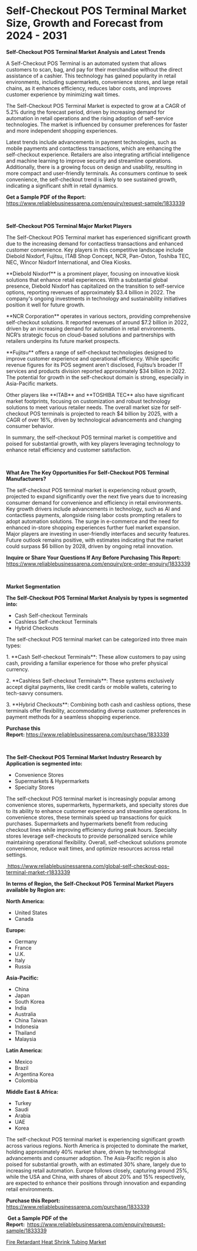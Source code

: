 <p><h1>Self-Checkout POS Terminal Market Size, Growth and Forecast from 2024 - 2031</h1></p><p><strong>Self-Checkout POS Terminal Market Analysis and Latest Trends</strong></p>
<p><p>A Self-Checkout POS Terminal is an automated system that allows customers to scan, bag, and pay for their merchandise without the direct assistance of a cashier. This technology has gained popularity in retail environments, including supermarkets, convenience stores, and large retail chains, as it enhances efficiency, reduces labor costs, and improves customer experience by minimizing wait times.</p><p>The Self-Checkout POS Terminal Market is expected to grow at a CAGR of 5.2% during the forecast period, driven by increasing demand for automation in retail operations and the rising adoption of self-service technologies. The market is influenced by consumer preferences for faster and more independent shopping experiences. </p><p>Latest trends include advancements in payment technologies, such as mobile payments and contactless transactions, which are enhancing the self-checkout experience. Retailers are also integrating artificial intelligence and machine learning to improve security and streamline operations. Additionally, there is a growing focus on design and usability, resulting in more compact and user-friendly terminals. As consumers continue to seek convenience, the self-checkout trend is likely to see sustained growth, indicating a significant shift in retail dynamics.</p></p>
<p><strong>Get a Sample PDF of the Report:&nbsp;</strong> <a href="https://www.reliablebusinessarena.com/enquiry/request-sample/1833339?utm_campaign=1892&utm_medium=2&utm_source=Github&utm_content=ia&utm_term=01012025&utm_id=self-checkout-pos-terminal">https://www.reliablebusinessarena.com/enquiry/request-sample/1833339</a></p>
<p>&nbsp;</p>
<p><strong>Self-Checkout POS Terminal Major Market Players</strong></p>
<p><p>The Self-Checkout POS Terminal market has experienced significant growth due to the increasing demand for contactless transactions and enhanced customer convenience. Key players in this competitive landscape include Diebold Nixdorf, Fujitsu, ITAB Shop Concept, NCR, Pan-Oston, Toshiba TEC, NEC, Wincor Nixdorf International, and Olea Kiosks.</p><p>**Diebold Nixdorf** is a prominent player, focusing on innovative kiosk solutions that enhance retail experiences. With a substantial global presence, Diebold Nixdorf has capitalized on the transition to self-service options, reporting revenues of approximately $3.4 billion in 2022. The company's ongoing investments in technology and sustainability initiatives position it well for future growth.</p><p>**NCR Corporation** operates in various sectors, providing comprehensive self-checkout solutions. It reported revenues of around $7.2 billion in 2022, driven by an increasing demand for automation in retail environments. NCR’s strategic focus on cloud-based solutions and partnerships with retailers underpins its future market prospects.</p><p>**Fujitsu** offers a range of self-checkout technologies designed to improve customer experience and operational efficiency. While specific revenue figures for its POS segment aren't disclosed, Fujitsu’s broader IT services and products division reported approximately $34 billion in 2022. The potential for growth in the self-checkout domain is strong, especially in Asia-Pacific markets.</p><p>Other players like **ITAB** and **TOSHIBA TEC** also have significant market footprints, focusing on customization and robust technology solutions to meet various retailer needs. The overall market size for self-checkout POS terminals is projected to reach $4 billion by 2025, with a CAGR of over 16%, driven by technological advancements and changing consumer behavior.</p><p>In summary, the self-checkout POS terminal market is competitive and poised for substantial growth, with key players leveraging technology to enhance retail efficiency and customer satisfaction.</p></p>
<p>&nbsp;</p>
<p><strong>What Are The Key Opportunities For Self-Checkout POS Terminal Manufacturers?</strong></p>
<p><p>The self-checkout POS terminal market is experiencing robust growth, projected to expand significantly over the next five years due to increasing consumer demand for convenience and efficiency in retail environments. Key growth drivers include advancements in technology, such as AI and contactless payments, alongside rising labor costs prompting retailers to adopt automation solutions. The surge in e-commerce and the need for enhanced in-store shopping experiences further fuel market expansion. Major players are investing in user-friendly interfaces and security features. Future outlook remains positive, with estimates indicating that the market could surpass $6 billion by 2028, driven by ongoing retail innovation.</p></p>
<p><strong>Inquire or Share Your Questions If Any Before Purchasing This Report:</strong> <a href="https://www.reliablebusinessarena.com/enquiry/pre-order-enquiry/1833339?utm_campaign=1892&utm_medium=2&utm_source=Github&utm_content=ia&utm_term=01012025&utm_id=self-checkout-pos-terminal">https://www.reliablebusinessarena.com/enquiry/pre-order-enquiry/1833339</a></p>
<p>&nbsp;</p>
<p><strong>Market Segmentation</strong></p>
<p><strong>The Self-Checkout POS Terminal Market Analysis by types is segmented into:</strong></p>
<p><ul><li>Cash Self-checkout Terminals</li><li>Cashless Self-checkout Terminals</li><li>Hybrid Checkouts</li></ul></p>
<p><p>The self-checkout POS terminal market can be categorized into three main types: </p><p>1. **Cash Self-checkout Terminals**: These allow customers to pay using cash, providing a familiar experience for those who prefer physical currency. </p><p>2. **Cashless Self-checkout Terminals**: These systems exclusively accept digital payments, like credit cards or mobile wallets, catering to tech-savvy consumers. </p><p>3. **Hybrid Checkouts**: Combining both cash and cashless options, these terminals offer flexibility, accommodating diverse customer preferences in payment methods for a seamless shopping experience.</p></p>
<p><strong>Purchase this Report:&nbsp;</strong><a href="https://www.reliablebusinessarena.com/purchase/1833339?utm_campaign=1892&utm_medium=2&utm_source=Github&utm_content=ia&utm_term=01012025&utm_id=self-checkout-pos-terminal">https://www.reliablebusinessarena.com/purchase/1833339</a></p>
<p>&nbsp;</p>
<p><strong>The Self-Checkout POS Terminal Market Industry Research by Application is segmented into:</strong></p>
<p><ul><li>Convenience Stores</li><li>Supermarkets & Hypermarkets</li><li>Specialty Stores</li></ul></p>
<p><p>The self-checkout POS terminal market is increasingly popular among convenience stores, supermarkets, hypermarkets, and specialty stores due to its ability to enhance customer experience and streamline operations. In convenience stores, these terminals speed up transactions for quick purchases. Supermarkets and hypermarkets benefit from reducing checkout lines while improving efficiency during peak hours. Specialty stores leverage self-checkouts to provide personalized service while maintaining operational flexibility. Overall, self-checkout solutions promote convenience, reduce wait times, and optimize resources across retail settings.</p></p>
<p><a href="https://www.reliablebusinessarena.com/global-self-checkout-pos-terminal-market-r1833339?utm_campaign=1892&utm_medium=2&utm_source=Github&utm_content=ia&utm_term=01012025&utm_id=self-checkout-pos-terminal">&nbsp;https://www.reliablebusinessarena.com/global-self-checkout-pos-terminal-market-r1833339</a></p>
<p><strong>In terms of Region, the Self-Checkout POS Terminal Market Players available by Region are:</strong></p>
<p>
    <p> <strong> North America: </strong>
        <ul>
            <li>United States</li>
            <li>Canada</li>
        </ul>
        </p> 
    <p> <strong> Europe: </strong>
        <ul>
            <li>Germany</li>
            <li>France</li>
            <li>U.K.</li>
            <li>Italy</li>
            <li>Russia</li>
        </ul>
        </p> 
    <p> <strong> Asia-Pacific: </strong>
        <ul>
            <li>China</li>
            <li>Japan</li>
            <li>South Korea</li>
            <li>India</li>
            <li>Australia</li>
            <li>China Taiwan</li>
            <li>Indonesia</li>
            <li>Thailand</li>
            <li>Malaysia</li>
        </ul>
        </p> 
    <p> <strong> Latin America: </strong>
        <ul>
            <li>Mexico</li>
            <li>Brazil</li>
            <li>Argentina Korea</li>
            <li>Colombia</li>
        </ul>
        </p> 
    <p> <strong> Middle East & Africa: </strong>
        <ul>
            <li>Turkey</li>
            <li>Saudi</li>
            <li>Arabia</li>
            <li>UAE</li>
            <li>Korea</li>
        </ul>
    </p>
    </p>
<p><p>The self-checkout POS terminal market is experiencing significant growth across various regions. North America is projected to dominate the market, holding approximately 40% market share, driven by technological advancements and consumer adoption. The Asia-Pacific region is also poised for substantial growth, with an estimated 30% share, largely due to increasing retail automation. Europe follows closely, capturing around 25%, while the USA and China, with shares of about 20% and 15% respectively, are expected to enhance their positions through innovation and expanding retail environments.</p></p>
<p><strong>Purchase this Report: </strong><a href="https://www.reliablebusinessarena.com/purchase/1833339?utm_campaign=1892&utm_medium=2&utm_source=Github&utm_content=ia&utm_term=01012025&utm_id=self-checkout-pos-terminal">https://www.reliablebusinessarena.com/purchase/1833339</a></p>
<p>&nbsp;<strong>Get a Sample PDF of the Report:&nbsp;&nbsp;</strong><a href="https://www.reliablebusinessarena.com/enquiry/request-sample/1833339?utm_campaign=1892&utm_medium=2&utm_source=Github&utm_content=ia&utm_term=01012025&utm_id=self-checkout-pos-terminal">https://www.reliablebusinessarena.com/enquiry/request-sample/1833339</a></p>
<p><strong></strong></p>
<p><p><a href="https://github.com/provorikovar/Market-Research-Report-List-6/blob/main/fire-retardant-heat-shrink-tubing-market.md?utm_campaign=1892&utm_medium=2&utm_source=Github&utm_content=ia&utm_term=01012025&utm_id=self-checkout-pos-terminal">Fire Retardant Heat Shrink Tubing Market</a></p></p>